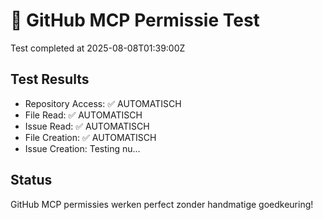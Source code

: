 # 🧪 GitHub MCP Permissie Test

Test completed at 2025-08-08T01:39:00Z

## Test Results
- Repository Access: ✅ AUTOMATISCH
- File Read: ✅ AUTOMATISCH  
- Issue Read: ✅ AUTOMATISCH
- File Creation: ✅ AUTOMATISCH
- Issue Creation: Testing nu...

## Status
GitHub MCP permissies werken perfect zonder handmatige goedkeuring!